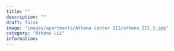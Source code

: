 ```yaml
---
title: ""
description: ""
draft: false
image: "images/apartments/Athena center III/athena_III_3.jpg"
category: "Athena LLL"
information:
---
```

